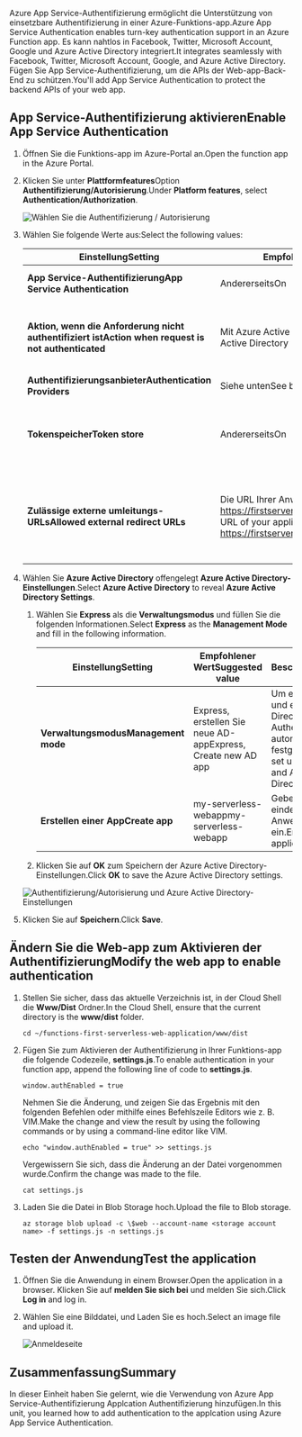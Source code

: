 <span data-ttu-id="1ef9a-101">Azure App Service-Authentifizierung ermöglicht die Unterstützung von einsetzbare Authentifizierung in einer Azure-Funktions-app.</span><span class="sxs-lookup"><span data-stu-id="1ef9a-101">Azure App Service Authentication enables turn-key authentication support in an Azure Function app.</span></span> <span data-ttu-id="1ef9a-102">Es kann nahtlos in Facebook, Twitter, Microsoft Account, Google und Azure Active Directory integriert.</span><span class="sxs-lookup"><span data-stu-id="1ef9a-102">It integrates seamlessly with Facebook, Twitter, Microsoft Account, Google, and Azure Active Directory.</span></span> <span data-ttu-id="1ef9a-103">Fügen Sie App Service-Authentifizierung, um die APIs der Web-app-Back-End zu schützen.</span><span class="sxs-lookup"><span data-stu-id="1ef9a-103">You'll add App Service Authentication to protect the backend APIs of your web app.</span></span>

## <a name="enable-app-service-authentication"></a><span data-ttu-id="1ef9a-104">App Service-Authentifizierung aktivieren</span><span class="sxs-lookup"><span data-stu-id="1ef9a-104">Enable App Service Authentication</span></span>

1. <span data-ttu-id="1ef9a-105">Öffnen Sie die Funktions-app im Azure-Portal an.</span><span class="sxs-lookup"><span data-stu-id="1ef9a-105">Open the function app in the Azure Portal.</span></span>

1. <span data-ttu-id="1ef9a-106">Klicken Sie unter **Plattformfeatures**Option **Authentifizierung/Autorisierung**.</span><span class="sxs-lookup"><span data-stu-id="1ef9a-106">Under **Platform features**, select **Authentication/Authorization**.</span></span>

    ![Wählen Sie die Authentifizierung / Autorisierung](../images/6-authorization.jpg)

1. <span data-ttu-id="1ef9a-108">Wählen Sie folgende Werte aus:</span><span class="sxs-lookup"><span data-stu-id="1ef9a-108">Select the following values:</span></span>
    
    | <span data-ttu-id="1ef9a-109">Einstellung</span><span class="sxs-lookup"><span data-stu-id="1ef9a-109">Setting</span></span>      |  <span data-ttu-id="1ef9a-110">Empfohlener Wert</span><span class="sxs-lookup"><span data-stu-id="1ef9a-110">Suggested value</span></span>   | <span data-ttu-id="1ef9a-111">Beschreibung</span><span class="sxs-lookup"><span data-stu-id="1ef9a-111">Description</span></span>                                        |
    | --- | --- | ---|
    | <span data-ttu-id="1ef9a-112">**App Service-Authentifizierung**</span><span class="sxs-lookup"><span data-stu-id="1ef9a-112">**App Service Authentication**</span></span> | <span data-ttu-id="1ef9a-113">Andererseits</span><span class="sxs-lookup"><span data-stu-id="1ef9a-113">On</span></span> | <span data-ttu-id="1ef9a-114">Aktivieren der Authentifizierung.</span><span class="sxs-lookup"><span data-stu-id="1ef9a-114">Enable authentication.</span></span> |
    | <span data-ttu-id="1ef9a-115">**Aktion, wenn die Anforderung nicht authentifiziert ist**</span><span class="sxs-lookup"><span data-stu-id="1ef9a-115">**Action when request is not authenticated**</span></span> | <span data-ttu-id="1ef9a-116">Mit Azure Active Directory anmelden</span><span class="sxs-lookup"><span data-stu-id="1ef9a-116">Log in with Azure Active Directory</span></span> | <span data-ttu-id="1ef9a-117">Wählen Sie eine konfigurierte Authentifizierungsmethode (siehe unten).</span><span class="sxs-lookup"><span data-stu-id="1ef9a-117">Select a configured authentication method (below).</span></span> |
    | <span data-ttu-id="1ef9a-118">**Authentifizierungsanbieter**</span><span class="sxs-lookup"><span data-stu-id="1ef9a-118">**Authentication Providers**</span></span> | <span data-ttu-id="1ef9a-119">Siehe unten</span><span class="sxs-lookup"><span data-stu-id="1ef9a-119">See below</span></span> | <span data-ttu-id="1ef9a-120">Siehe unten</span><span class="sxs-lookup"><span data-stu-id="1ef9a-120">See below</span></span> |
    | <span data-ttu-id="1ef9a-121">**Tokenspeicher**</span><span class="sxs-lookup"><span data-stu-id="1ef9a-121">**Token store**</span></span> | <span data-ttu-id="1ef9a-122">Andererseits</span><span class="sxs-lookup"><span data-stu-id="1ef9a-122">On</span></span> | <span data-ttu-id="1ef9a-123">Ermöglichen Sie die App Service zum Speichern und Verwalten von Token.</span><span class="sxs-lookup"><span data-stu-id="1ef9a-123">Allow App Service to store and manage tokens.</span></span> |
    | <span data-ttu-id="1ef9a-124">**Zulässige externe umleitungs-URLs**</span><span class="sxs-lookup"><span data-stu-id="1ef9a-124">**Allowed external redirect URLs**</span></span> | <span data-ttu-id="1ef9a-125">Die URL Ihrer Anwendung, z.B.: https://firstserverlessweb.z4.web.core.windows.net/</span><span class="sxs-lookup"><span data-stu-id="1ef9a-125">The URL of your application, for example: https://firstserverlessweb.z4.web.core.windows.net/</span></span> | <span data-ttu-id="1ef9a-126">URLs, die App Service zulässig ist, um umgeleitet werden soll, nachdem ein Benutzer authentifiziert ist.</span><span class="sxs-lookup"><span data-stu-id="1ef9a-126">URL(s) that App Service is allowed to redirect to after a user is authenticated.</span></span> |

1. <span data-ttu-id="1ef9a-127">Wählen Sie **Azure Active Directory** offengelegt **Azure Active Directory-Einstellungen**.</span><span class="sxs-lookup"><span data-stu-id="1ef9a-127">Select **Azure Active Directory** to reveal **Azure Active Directory Settings**.</span></span>

    1. <span data-ttu-id="1ef9a-128">Wählen Sie **Express** als die **Verwaltungsmodus** und füllen Sie die folgenden Informationen.</span><span class="sxs-lookup"><span data-stu-id="1ef9a-128">Select **Express** as the **Management Mode** and fill in the following information.</span></span>
    
        | <span data-ttu-id="1ef9a-129">Einstellung</span><span class="sxs-lookup"><span data-stu-id="1ef9a-129">Setting</span></span>      |  <span data-ttu-id="1ef9a-130">Empfohlener Wert</span><span class="sxs-lookup"><span data-stu-id="1ef9a-130">Suggested value</span></span>   | <span data-ttu-id="1ef9a-131">Beschreibung</span><span class="sxs-lookup"><span data-stu-id="1ef9a-131">Description</span></span>                                        |
        | --- | --- | ---|
        | <span data-ttu-id="1ef9a-132">**Verwaltungsmodus**</span><span class="sxs-lookup"><span data-stu-id="1ef9a-132">**Management mode**</span></span> | <span data-ttu-id="1ef9a-133">Express, erstellen Sie neue AD-app</span><span class="sxs-lookup"><span data-stu-id="1ef9a-133">Express, Create new AD app</span></span> | <span data-ttu-id="1ef9a-134">Um einen Dienstprinzipal und eine Azure Active Directory-Authentifizierung automatisch festgelegt.</span><span class="sxs-lookup"><span data-stu-id="1ef9a-134">Automatically set up a service principal and Azure Active Directory authentication.</span></span> |
        | <span data-ttu-id="1ef9a-135">**Erstellen einer App**</span><span class="sxs-lookup"><span data-stu-id="1ef9a-135">**Create app**</span></span> | <span data-ttu-id="1ef9a-136">my-serverless-webapp</span><span class="sxs-lookup"><span data-stu-id="1ef9a-136">my-serverless-webapp</span></span> | <span data-ttu-id="1ef9a-137">Geben Sie einen eindeutigen Anwendungsnamen ein.</span><span class="sxs-lookup"><span data-stu-id="1ef9a-137">Enter a unique application name.</span></span> |
    
    1. <span data-ttu-id="1ef9a-138">Klicken Sie auf **OK** zum Speichern der Azure Active Directory-Einstellungen.</span><span class="sxs-lookup"><span data-stu-id="1ef9a-138">Click **OK** to save the Azure Active Directory settings.</span></span>

    ![Authentifizierung/Autorisierung und Azure Active Directory-Einstellungen](../images/6-create-aad.png)

1. <span data-ttu-id="1ef9a-140">Klicken Sie auf **Speichern**.</span><span class="sxs-lookup"><span data-stu-id="1ef9a-140">Click **Save**.</span></span>


## <a name="modify-the-web-app-to-enable-authentication"></a><span data-ttu-id="1ef9a-141">Ändern Sie die Web-app zum Aktivieren der Authentifizierung</span><span class="sxs-lookup"><span data-stu-id="1ef9a-141">Modify the web app to enable authentication</span></span>

1. <span data-ttu-id="1ef9a-142">Stellen Sie sicher, dass das aktuelle Verzeichnis ist, in der Cloud Shell die **Www/Dist** Ordner.</span><span class="sxs-lookup"><span data-stu-id="1ef9a-142">In the Cloud Shell, ensure that the current directory is the **www/dist** folder.</span></span>

    ```azurecli
    cd ~/functions-first-serverless-web-application/www/dist
    ```

1. <span data-ttu-id="1ef9a-143">Fügen Sie zum Aktivieren der Authentifizierung in Ihrer Funktions-app die folgende Codezeile, **settings.js**.</span><span class="sxs-lookup"><span data-stu-id="1ef9a-143">To enable authentication in your function app, append the following line of code to **settings.js**.</span></span>

    `window.authEnabled = true`

    <span data-ttu-id="1ef9a-144">Nehmen Sie die Änderung, und zeigen Sie das Ergebnis mit den folgenden Befehlen oder mithilfe eines Befehlszeile Editors wie z. B. VIM.</span><span class="sxs-lookup"><span data-stu-id="1ef9a-144">Make the change and view the result by using the following commands or by using a command-line editor like VIM.</span></span>

    ```azurecli
    echo "window.authEnabled = true" >> settings.js
    ```

    <span data-ttu-id="1ef9a-145">Vergewissern Sie sich, dass die Änderung an der Datei vorgenommen wurde.</span><span class="sxs-lookup"><span data-stu-id="1ef9a-145">Confirm the change was made to the file.</span></span>

    ```azurecli
    cat settings.js
    ```

1. <span data-ttu-id="1ef9a-146">Laden Sie die Datei in Blob Storage hoch.</span><span class="sxs-lookup"><span data-stu-id="1ef9a-146">Upload the file to Blob storage.</span></span>

    ```azurecli
    az storage blob upload -c \$web --account-name <storage account name> -f settings.js -n settings.js
    ```


## <a name="test-the-application"></a><span data-ttu-id="1ef9a-147">Testen der Anwendung</span><span class="sxs-lookup"><span data-stu-id="1ef9a-147">Test the application</span></span>

1. <span data-ttu-id="1ef9a-148">Öffnen Sie die Anwendung in einem Browser.</span><span class="sxs-lookup"><span data-stu-id="1ef9a-148">Open the application in a browser.</span></span> <span data-ttu-id="1ef9a-149">Klicken Sie auf **melden Sie sich bei** und melden Sie sich.</span><span class="sxs-lookup"><span data-stu-id="1ef9a-149">Click **Log in** and log in.</span></span>

1. <span data-ttu-id="1ef9a-150">Wählen Sie eine Bilddatei, und Laden Sie es hoch.</span><span class="sxs-lookup"><span data-stu-id="1ef9a-150">Select an image file and upload it.</span></span>

    ![Anmeldeseite](../images/6-aad-auth.png)
    

## <a name="summary"></a><span data-ttu-id="1ef9a-152">Zusammenfassung</span><span class="sxs-lookup"><span data-stu-id="1ef9a-152">Summary</span></span>

<span data-ttu-id="1ef9a-153">In dieser Einheit haben Sie gelernt, wie die Verwendung von Azure App Service-Authentifizierung Applcation Authentifizierung hinzufügen.</span><span class="sxs-lookup"><span data-stu-id="1ef9a-153">In this unit, you learned how to add authentication to the applcation using Azure App Service Authentication.</span></span>